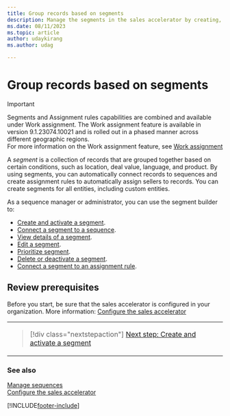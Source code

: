 ```yaml
---
title: Group records based on segments
description: Manage the segments in the sales accelerator by creating, connecting, editing, deleting, and deactivating.
ms.date: 08/11/2023
ms.topic: article
author: udaykirang
ms.author: udag

---
```

# Group records based on segments

>[!IMPORTANT]
>
>Segments and Assignment rules capabilities are combined and available under Work assignment. The Work assignment feature is available in version 9.1.23074.10021 and is rolled out in a phased manner across different geographic regions.  
>For more information on the Work assignment feature, see [Work assignment](work-assignment-intro.md)

A *segment* is a collection of records that are grouped together based on certain conditions, such as location, deal value, language, and product. By using segments, you can automatically connect records to sequences and create assignment rules to automatically assign sellers to records. You can create segments for all entities, including custom entities. 

As a sequence manager or administrator, you can use the segment builder to:

- [Create and activate a segment](create-and-activate-a-segment.md).
- [Connect a segment to a sequence](connect-a-segment-to-sequence.md).
- [View details of a segment](view-details-segment.md).
- [Edit a segment](edit-a-segment.md).
- [Prioritize segment](prioritize-segment.md).
- [Delete or deactivate a segment](delete-deactivate-a-segment.md).
- [Connect a segment to an assignment rule](create-and-activate-assignment-rule.md#setSegment).

## Review prerequisites  

Before you start, be sure that the sales accelerator is configured in your organization. More information: [Configure the sales accelerator](enable-configure-sales-accelerator.md)


<table>
<tr><td>

> [!div class="nextstepaction"] 
> [Next step: Create and activate a segment](create-and-activate-a-segment.md)
</td></tr>
</table>   

### See also

[Manage sequences](create-manage-sequences.md)   
[Configure the sales accelerator](enable-configure-sales-accelerator.md)


[!INCLUDE[footer-include](../includes/footer-banner.md)]

